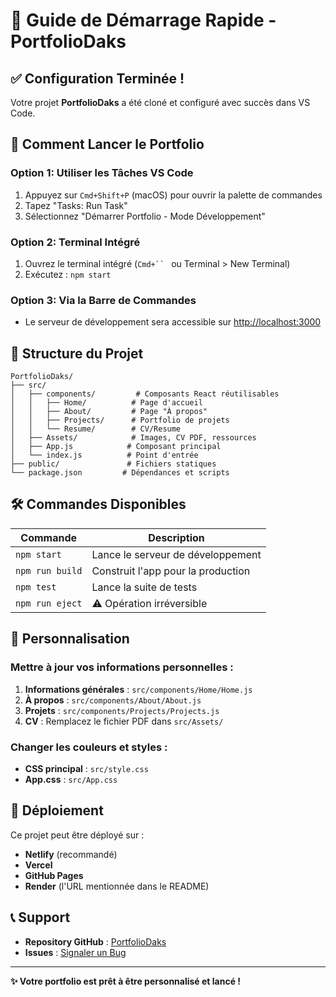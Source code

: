 # 🚀 Guide de Démarrage Rapide - PortfolioDaks

## ✅ Configuration Terminée !

Votre projet **PortfolioDaks** a été cloné et configuré avec succès dans VS Code.

## 🎯 Comment Lancer le Portfolio

### Option 1: Utiliser les Tâches VS Code
1. Appuyez sur `Cmd+Shift+P` (macOS) pour ouvrir la palette de commandes
2. Tapez "Tasks: Run Task"
3. Sélectionnez "Démarrer Portfolio - Mode Développement"

### Option 2: Terminal Intégré
1. Ouvrez le terminal intégré (`Cmd+`` ` ou Terminal > New Terminal)
2. Exécutez : `npm start`

### Option 3: Via la Barre de Commandes
- Le serveur de développement sera accessible sur [http://localhost:3000](http://localhost:3000)

## 📁 Structure du Projet
```
PortfolioDaks/
├── src/
│   ├── components/         # Composants React réutilisables
│   │   ├── Home/          # Page d'accueil
│   │   ├── About/         # Page "À propos"
│   │   ├── Projects/      # Portfolio de projets
│   │   └── Resume/        # CV/Resume
│   ├── Assets/            # Images, CV PDF, ressources
│   ├── App.js            # Composant principal
│   └── index.js          # Point d'entrée
├── public/               # Fichiers statiques
└── package.json         # Dépendances et scripts
```

## 🛠 Commandes Disponibles

| Commande | Description |
|----------|-------------|
| `npm start` | Lance le serveur de développement |
| `npm run build` | Construit l'app pour la production |
| `npm test` | Lance la suite de tests |
| `npm run eject` | ⚠️ Opération irréversible |

## 🎨 Personnalisation

### Mettre à jour vos informations personnelles :
1. **Informations générales** : `src/components/Home/Home.js`
2. **À propos** : `src/components/About/About.js`
3. **Projets** : `src/components/Projects/Projects.js`
4. **CV** : Remplacez le fichier PDF dans `src/Assets/`

### Changer les couleurs et styles :
- **CSS principal** : `src/style.css`
- **App.css** : `src/App.css`

## 🚀 Déploiement

Ce projet peut être déployé sur :
- **Netlify** (recommandé)
- **Vercel** 
- **GitHub Pages**
- **Render** (l'URL mentionnée dans le README)

## 📞 Support

- **Repository GitHub** : [PortfolioDaks](https://github.com/Dakster-z/PortfolioDaks)
- **Issues** : [Signaler un Bug](https://github.com/Dakster-z/PortfolioDaks/issues)

---

**✨ Votre portfolio est prêt à être personnalisé et lancé !**
